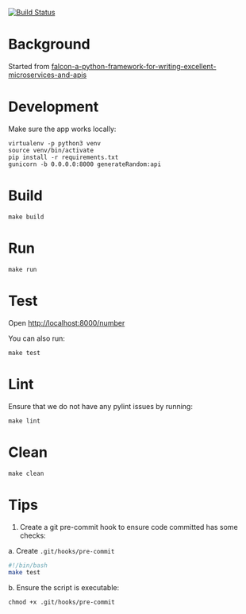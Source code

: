 [![Build Status](https://travis-ci.org/mkinney/falcon_random.svg?branch=master)](https://travis-ci.org/mkinney/falcon_random)

# Background
Started from [falcon-a-python-framework-for-writing-excellent-microservices-and-apis](https://medium.com/@gurayy/falcon-a-python-framework-for-writing-excellent-microservices-and-apis-fa2354630c5b)

# Development
Make sure the app works locally:

    virtualenv -p python3 venv
    source venv/bin/activate
    pip install -r requirements.txt
    gunicorn -b 0.0.0.0:8000 generateRandom:api

# Build

    make build


# Run

    make run

# Test

Open [http://localhost:8000/number](http://localhost:8000/number)

You can also run:

    make test

# Lint
Ensure that we do not have any pylint issues by running:

    make lint

# Clean

    make clean

# Tips
1. Create a git pre-commit hook to ensure code committed has some checks:

a. Create `.git/hooks/pre-commit`

``` bash
#!/bin/bash
make test
```

b. Ensure the script is executable:

    chmod +x .git/hooks/pre-commit
